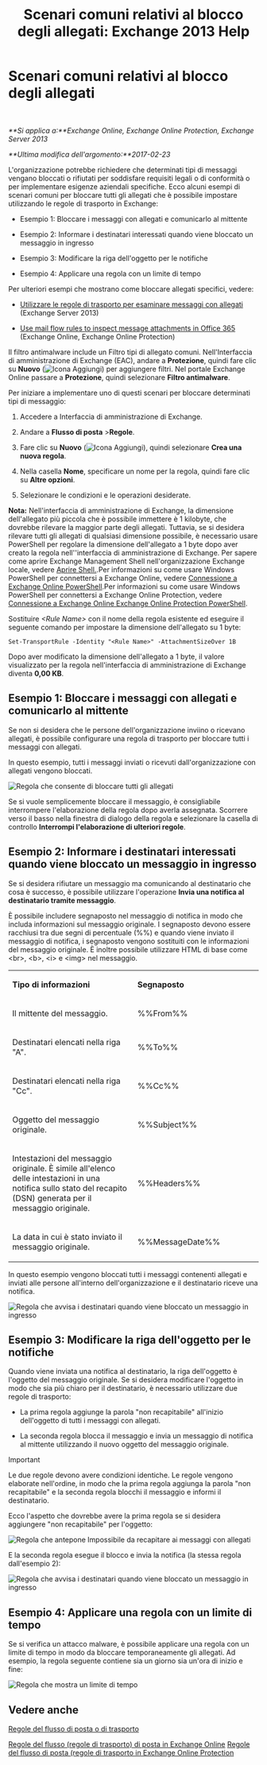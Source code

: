 ﻿---
title: 'Scenari comuni relativi al blocco degli allegati: Exchange 2013 Help'
TOCTitle: Scenari comuni relativi al blocco degli allegati
ms:assetid: 5c576439-d55b-4c7f-90ed-a7f72cbb16c2
ms:mtpsurl: https://technet.microsoft.com/it-it/library/Dn950026(v=EXCHG.150)
ms:contentKeyID: 65207683
ms.date: 04/23/2018
mtps_version: v=EXCHG.150
ms.translationtype: HT
---

# Scenari comuni relativi al blocco degli allegati

 

_**Si applica a:**Exchange Online, Exchange Online Protection, Exchange Server 2013_

_**Ultima modifica dell'argomento:**2017-02-23_

L'organizzazione potrebbe richiedere che determinati tipi di messaggi vengano bloccati o rifiutati per soddisfare requisiti legali o di conformità o per implementare esigenze aziendali specifiche. Ecco alcuni esempi di scenari comuni per bloccare tutti gli allegati che è possibile impostare utilizzando le regole di trasporto in Exchange:

  -  
    Esempio 1: Bloccare i messaggi con allegati e comunicarlo al mittente

  -  
    Esempio 2: Informare i destinatari interessati quando viene bloccato un messaggio in ingresso

  -  
    Esempio 3: Modificare la riga dell'oggetto per le notifiche

  -  
    Esempio 4: Applicare una regola con un limite di tempo

Per ulteriori esempi che mostrano come bloccare allegati specifici, vedere:

  - [Utilizzare le regole di trasporto per esaminare messaggi con allegati](use-transport-rules-to-inspect-message-attachments-exchange-2013-help.md) (Exchange Server 2013)

  - [Use mail flow rules to inspect message attachments in Office 365](https://technet.microsoft.com/it-it/library/jj919236\(v=exchg.150\)) (Exchange Online, Exchange Online Protection)

Il filtro antimalware include un Filtro tipi di allegato comuni. Nell'Interfaccia di amministrazione di Exchange (EAC), andare a **Protezione**, quindi fare clic su **Nuovo** (![Icona Aggiungi](images/JJ218640.c1e75329-d6d7-4073-a27d-498590bbb558(EXCHG.150).gif "Icona Aggiungi")) per aggiungere filtri. Nel portale Exchange Online passare a **Protezione**, quindi selezionare **Filtro antimalware**.

Per iniziare a implementare uno di questi scenari per bloccare determinati tipi di messaggio:

1.  Accedere a Interfaccia di amministrazione di Exchange.

2.  Andare a **Flusso di posta** \>**Regole**.

3.  Fare clic su **Nuovo** (![Icona Aggiungi](images/JJ218640.c1e75329-d6d7-4073-a27d-498590bbb558(EXCHG.150).gif "Icona Aggiungi")), quindi selezionare **Crea una nuova regola**.

4.  Nella casella **Nome**, specificare un nome per la regola, quindi fare clic su **Altre opzioni**.

5.  Selezionare le condizioni e le operazioni desiderate.

**Nota:** Nell'interfaccia di amministrazione di Exchange, la dimensione dell'allegato più piccola che è possibile immettere è 1 kilobyte, che dovrebbe rilevare la maggior parte degli allegati. Tuttavia, se si desidera rilevare tutti gli allegati di qualsiasi dimensione possibile, è necessario usare PowerShell per regolare la dimensione dell'allegato a 1 byte dopo aver creato la regola nell''interfaccia di amministrazione di Exchange. Per sapere come aprire Exchange Management Shell nell'organizzazione Exchange locale, vedere [Aprire Shell.](https://technet.microsoft.com/it-it/library/dd638134\(v=exchg.150\)).Per informazioni su come usare Windows PowerShell per connettersi a Exchange Online, vedere [Connessione a Exchange Online PowerShell](https://go.microsoft.com/fwlink/p/?linkid=396554).Per informazioni su come usare Windows PowerShell per connettersi a Exchange Online Protection, vedere [Connessione a Exchange Online Exchange Online Protection PowerShell](https://go.microsoft.com/fwlink/p/?linkid=627290).

Sostituire *\<Rule Name\>* con il nome della regola esistente ed eseguire il seguente comando per impostare la dimensione dell'allegato su 1 byte:

    Set-TransportRule -Identity "<Rule Name>" -AttachmentSizeOver 1B

Dopo aver modificato la dimensione dell'allegato a 1 byte, il valore visualizzato per la regola nell'interfaccia di amministrazione di Exchange diventa **0,00 KB**.

## Esempio 1: Bloccare i messaggi con allegati e comunicarlo al mittente

Se non si desidera che le persone dell'organizzazione inviino o ricevano allegati, è possibile configurare una regola di trasporto per bloccare tutti i messaggi con allegati.

In questo esempio, tutti i messaggi inviati o ricevuti dall'organizzazione con allegati vengono bloccati.

![Regola che consente di bloccare tutti gli allegati](images/Dn950026.38094183-166f-4ba5-a9cf-242e7d0f4e04(EXCHG.150).png "Regola che consente di bloccare tutti gli allegati")

Se si vuole semplicemente bloccare il messaggio, è consigliabile interrompere l'elaborazione della regola dopo averla assegnata. Scorrere verso il basso nella finestra di dialogo della regola e selezionare la casella di controllo **Interrompi l'elaborazione di ulteriori regole**.

## Esempio 2: Informare i destinatari interessati quando viene bloccato un messaggio in ingresso

Se si desidera rifiutare un messaggio ma comunicando al destinatario che cosa è successo, è possibile utilizzare l'operazione **Invia una notifica al destinatario tramite messaggio**.

È possibile includere segnaposto nel messaggio di notifica in modo che includa informazioni sul messaggio originale. I segnaposto devono essere racchiusi tra due segni di percentuale (%%) e quando viene inviato il messaggio di notifica, i segnaposto vengono sostituiti con le informazioni del messaggio originale. È inoltre possibile utilizzare HTML di base come \<br\>, \<b\>, \<i\> e \<img\> nel messaggio.


<table>
<colgroup>
<col style="width: 50%" />
<col style="width: 50%" />
</colgroup>
<tbody>
<tr class="odd">
<td><p><strong>Tipo di informazioni</strong></p></td>
<td><p><strong>Segnaposto</strong></p></td>
</tr>
<tr class="even">
<td><p>Il mittente del messaggio.</p></td>
<td><p>%%From%%</p></td>
</tr>
<tr class="odd">
<td><p>Destinatari elencati nella riga &quot;A&quot;.</p></td>
<td><p>%%To%%</p></td>
</tr>
<tr class="even">
<td><p>Destinatari elencati nella riga &quot;Cc&quot;.</p></td>
<td><p>%%Cc%%</p></td>
</tr>
<tr class="odd">
<td><p>Oggetto del messaggio originale.</p></td>
<td><p>%%Subject%%</p></td>
</tr>
<tr class="even">
<td><p>Intestazioni del messaggio originale. È simile all'elenco delle intestazioni in una notifica sullo stato del recapito (DSN) generata per il messaggio originale.</p></td>
<td><p>%%Headers%%</p></td>
</tr>
<tr class="odd">
<td><p>La data in cui è stato inviato il messaggio originale.</p></td>
<td><p>%%MessageDate%%</p></td>
</tr>
</tbody>
</table>


In questo esempio vengono bloccati tutti i messaggi contenenti allegati e inviati alle persone all'interno dell'organizzazione e il destinatario riceve una notifica.

![Regola che avvisa i destinatari quando viene bloccato un messaggio in ingresso](images/Dn950026.f9a14733-d68a-4528-a736-206325881c47(EXCHG.150).png "Regola che avvisa i destinatari quando viene bloccato un messaggio in ingresso")

## Esempio 3: Modificare la riga dell'oggetto per le notifiche

Quando viene inviata una notifica al destinatario, la riga dell'oggetto è l'oggetto del messaggio originale. Se si desidera modificare l'oggetto in modo che sia più chiaro per il destinatario, è necessario utilizzare due regole di trasporto:

  - La prima regola aggiunge la parola "non recapitabile" all'inizio dell'oggetto di tutti i messaggi con allegati.

  - La seconda regola blocca il messaggio e invia un messaggio di notifica al mittente utilizzando il nuovo oggetto del messaggio originale.


> [!IMPORTANT]
> Le due regole devono avere condizioni identiche. Le regole vengono elaborate nell'ordine, in modo che la prima regola aggiunga la parola "non recapitabile" e la seconda regola blocchi il messaggio e informi il destinatario.



Ecco l'aspetto che dovrebbe avere la prima regola se si desidera aggiungere "non recapitabile" per l'oggetto:

![Regola che antepone Impossibile da recapitare ai messaggi con allegati](images/Dn950026.2552b0bd-c69d-48b4-9e69-267fcaf20e70(EXCHG.150).png "Regola che antepone Impossibile da recapitare ai messaggi con allegati")

E la seconda regola esegue il blocco e invia la notifica (la stessa regola dall'esempio 2):

![Regola che avvisa i destinatari quando viene bloccato un messaggio in ingresso](images/Dn950026.f9a14733-d68a-4528-a736-206325881c47(EXCHG.150).png "Regola che avvisa i destinatari quando viene bloccato un messaggio in ingresso")

## Esempio 4: Applicare una regola con un limite di tempo

Se si verifica un attacco malware, è possibile applicare una regola con un limite di tempo in modo da bloccare temporaneamente gli allegati. Ad esempio, la regola seguente contiene sia un giorno sia un'ora di inizio e fine:

![Regola che mostra un limite di tempo](images/Dn950026.bdc8c4d8-72fa-4c5b-97f2-5fe76d50e643(EXCHG.150).png "Regola che mostra un limite di tempo")

## Vedere anche


[Regole del flusso di posta o di trasporto](mail-flow-rules-transport-rules-in-exchange-2013-exchange-2013-help.md)  


[Regole del flusso (regole di trasporto) di posta in Exchange Online](https://technet.microsoft.com/it-it/library/jj919238\(v=exchg.150\))  
[Regole del flusso di posta (regole di trasporto in Exchange Online Protection](https://technet.microsoft.com/it-it/library/dn271424\(v=exchg.150\))

